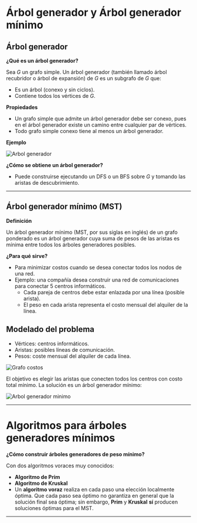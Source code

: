 # Árbol generador y Árbol generador mínimo

## Árbol generador

**¿Qué es un árbol generador?**

Sea $G$ un grafo simple. Un árbol generador (también llamado árbol recubridor o árbol de expansión) de $G$ es un subgrafo de $G$ que:
- Es un árbol (conexo y sin ciclos).
- Contiene todos los vértices de $G$.

**Propiedades**

- Un grafo simple que admite un árbol generador debe ser conexo, pues en el árbol generador existe un camino entre cualquier par de vértices.  
- Todo grafo simple conexo tiene al menos un árbol generador.

**Ejemplo**

![Arbol generador](/5_Grafos/5_Prim/Images/spanning.png)

**¿Cómo se obtiene un árbol generador?**

- Puede construirse ejecutando un DFS o un BFS sobre $G$ y tomando las aristas de descubrimiento.

---

## Árbol generador mínimo (MST)

**Definición**

Un árbol generador mínimo (MST, por sus siglas en inglés) de un grafo ponderado es un árbol generador cuya suma de pesos de las aristas es mínima entre todos los árboles generadores posibles.

**¿Para qué sirve?**

- Para minimizar costos cuando se desea conectar todos los nodos de una red.  
- Ejemplo: una compañía desea construir una red de comunicaciones para conectar 5 centros informáticos.  
  - Cada pareja de centros debe estar enlazada por una línea (posible arista).
  - El peso en cada arista representa el costo mensual del alquiler de la línea.

## Modelado del problema

- Vértices: centros informáticos.
- Aristas: posibles líneas de comunicación.
- Pesos: coste mensual del alquiler de cada línea.

![Grafo costos](/5_Grafos/5_Prim/Images/spanning1.png)

El objetivo es elegir las aristas que conecten todos los centros con costo total mínimo. La solución es un árbol generador mínimo:

![Arbol generador minimo](/5_Grafos/5_Prim/Images/spanning3.png)

---

# Algoritmos para árboles generadores mínimos

**¿Cómo construir árboles generadores de peso mínimo?**  

Con dos algoritmos voraces muy conocidos:

- **Algoritmo de Prim**  
- **Algoritmo de Kruskal**
- Un **algoritmo voraz** realiza en cada paso una elección localmente óptima. Que cada paso sea óptimo no garantiza en general que la solución final sea óptima; sin embargo, **Prim** y **Kruskal** **sí** producen soluciones óptimas para el MST.

---

